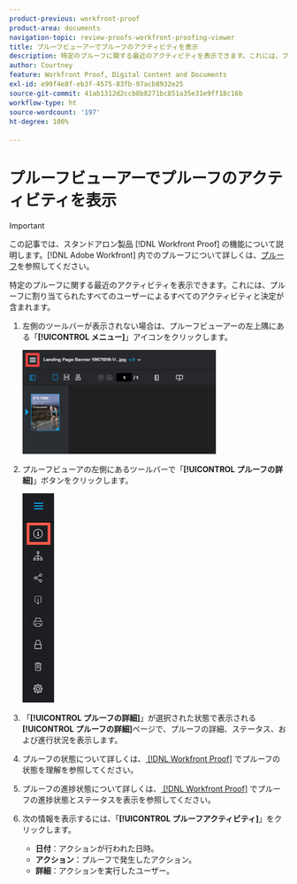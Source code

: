 ```yaml
---
product-previous: workfront-proof
product-area: documents
navigation-topic: review-proofs-workfront-proofing-viewer
title: プルーフビューアーでプルーフのアクティビティを表示
description: 特定のプルーフに関する最近のアクティビティを表示できます。これには、プルーフに割り当てられたすべてのユーザーによるすべてのアクティビティと決定が含まれます。
author: Courtney
feature: Workfront Proof, Digital Content and Documents
exl-id: e99f4e8f-eb3f-4575-83fb-97acb8932e25
source-git-commit: 41ab1312d2ccb8b8271bc851a35e31e9ff18c16b
workflow-type: ht
source-wordcount: '197'
ht-degree: 100%

---
```


# プルーフビューアーでプルーフのアクティビティを表示

>[!IMPORTANT]
>
>この記事では、スタンドアロン製品 [!DNL Workfront Proof] の機能について説明します。[!DNL Adobe Workfront] 内でのプルーフについて詳しくは、[プルーフ](../../../review-and-approve-work/proofing/proofing.md)を参照してください。

特定のプルーフに関する最近のアクティビティを表示できます。これには、プルーフに割り当てられたすべてのユーザーによるすべてのアクティビティと決定が含まれます。

1. 左側のツールバーが表示されない場合は、プルーフビューアーの左上隅にある「**[!UICONTROL メニュー]**」アイコンをクリックします。

   ![](assets/menu-icon-in-proofing-viewer-350x188.png)

1. プルーフビューアの左側にあるツールバーで「**[!UICONTROL プルーフの詳細]**」ボタンをクリックします。

   ![Proofing_Viewer_toolbar_button_-_Proof_details.png](assets/proofing-viewer-toolbar-button---proof-details.png)

1. 「**[!UICONTROL プルーフの詳細]**」が選択された状態で表示される&#x200B;**[!UICONTROL プルーフの詳細]**&#x200B;ページで、プルーフの詳細、ステータス、および進行状況を表示します。

1. プルーフの状態について詳しくは、[ [!DNL Workfront Proof]](../../../workfront-proof/wp-work-proofsfiles/manage-your-work/proof-state.md) でプルーフの状態を理解を参照してください。

1. プルーフの進捗状態について詳しくは、[ [!DNL Workfront Proof]](../../../workfront-proof/wp-work-proofsfiles/manage-your-work/view-progress-and-status-of-proof.md) でプルーフの進捗状態とステータスを表示を参照してください。
1. 次の情報を表示するには、「**[!UICONTROL プルーフアクティビティ]**」をクリックします。

   * **日付**：アクションが行われた日時。
   * **アクション**：プルーフで発生したアクション。
   * **詳細**：アクションを実行したユーザー。
